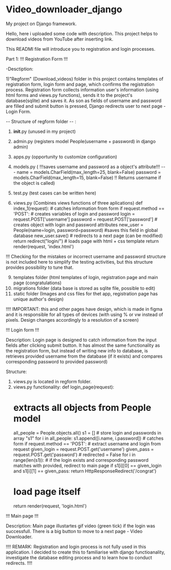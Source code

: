 # Video_downloader_django
My project on Django framework.


Hello, here i uploaded some code with description. This project helps to download videos from YouTube after inserting link.

This READMI file will introduce you to registration and login processes.


Part 1: !!! Registration Form !!!


-Desctiption:

1)"Regform" (Download_videos) folder in this project contains templates of registration form, login form and page, which confirms the registration process. Registration form collects information user's information (using html forms and views.py functions), sends it to the project's database(sqlite) and saves it. As son as fields of username and password are filled and submit button is pressed, Django redirects user to next page - Login Form.

-- Structure of regform folder -- :
1) __init__.py (unused in my project)
2) admin.py (registers model People(username + password) in django admin)
3) apps.py (opportunity to customize configuration)
4) models.py ( !!!saves username and password as a object's attribute!!! --- name = models.CharField(max_length=25, blank=False)
                password = models.CharField(max_length=15, blank=False)
   !! Returns username if the object is called)
5) test.py (test cases can be written here)
   
7) views.py (Combines views functions of three aplications)
                                  def index_1(request):
                                  # catches information from form
                                  if request.method == 'POST':
                                  # creates variables of login and password
                                    login = request.POST['username']
                                    password = request.POST['password']
                                    # creates object with login and password attributes
                                    new_user = People(name=login, password=password)
                                    #saves this field in global database
                                    new_user.save()
                                    # redirects to a next page (can be modified)
                                    return redirect("login/")
                                    # loads page with html + css template
                                  return render(request, 'index.html')

   
!!! Checking for the mistakes or incorrect username and password structure is not included here to simplify the testing activities, but this structure provides possibility to tune that.

9) templates folder (html templates of login, registration page and main page (congratulations)
10) migrations folder (data base is stored as sqlite file, possible to edit)
11) static folder (Images and css files for thet app, registration page has unique author's design)


!!!! IMPORTANT: this and other pages have design, which is made in figma and it is responsible for all types of devices (with using % or vw instead of pixels. Design changes accordingly to a resolution of a screen)


!!! Login form !!!


Description: 
Login page is designed to catch information from the input fields after clicking submit button. It has almost the same functionality as the registration form, but instead of writing new info to database, is retrieves provided username from the database (if it exists) and compares corresponding password to provided password)

Structure: 
1) views.py is located in regform folder.
2) views.py functionality:
def login_page(request):
      # extracts all objects from People model
    all_people = People.objects.all()
    s1 = []
       # store login and passwords in array "s1"
    for i in all_people:
        s1.append([i.name, i.password])
       # catches form
    if request.method == 'POST':
       # extract username and login from request 
        given_login = request.POST.get('username')
        given_pass = request.POST.get('password')
        # redirected = False
        for i in range(len(s1)):
       # if the login exists and corresponding password matches with provided, redirect to main page
            if s1[i][0] == given_login and s1[i][1] == given_pass:
                return HttpResponseRedirect('/congrat')
    # load page itself
    return render(request, 'login.html')


!!! Main page !!!

Description:
Main page illustartes gif video (green tick) if the login was successfull. There is a big button to move to a next page - Video Downloader.

!!!! REMARK: Registration and login process is not fully used in this application. I decided to create this to familiarise with django functioanality, investigate the database editing process and to learn how to conduct redirects. !!!!
